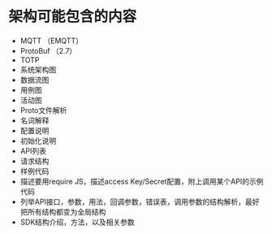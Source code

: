 # 架构可能包含的内容
- MQTT （EMQTT）
- ProtoBuf （2.7）
- TOTP
- 系统架构图
- 数据流图
- 用例图
- 活动图
- Proto文件解析
- 名词解释
- 配置说明
- 初始化说明
- API列表
- 请求结构
- 样例代码
- 描述要用require JS，描述access Key/Secret配置，附上调用某个API的示例代码
- 列举API接口，参数，用法，回调参数，错误表，调用参数的结构解析，最好把所有结构都变为全局结构
- SDK结构介绍，方法，以及相关参数
